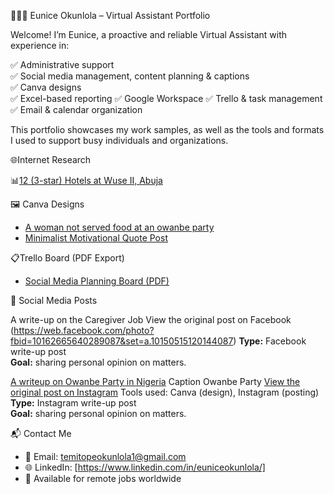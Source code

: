 👩🏽‍💻 Eunice Okunlola – Virtual Assistant Portfolio

Welcome! I’m Eunice, a proactive and reliable Virtual Assistant with experience in:

✅ Administrative support  
✅ Social media management, content planning & captions  
✅ Canva designs  
✅ Excel-based reporting
✅ Google Workspace
✅ Trello & task management  
✅ Email & calendar organization

This portfolio showcases my work samples, as well as  the tools and formats I used to support busy individuals and organizations.

🌐Internet Research

📊[12 (3-star) Hotels at Wuse II, Abuja](https://docs.google.com/spreadsheets/d/1CrbkyBCCt7uo5_zNkd0DSXQHJHPTY3T_P4dgEjthKw8/edit?gid=598885478#gid=598885478)
  

🖼️ Canva Designs
-  [A woman not served food at an owanbe party](https://github.com/Eunice547/Eunice-Virtual-assistant-Portfolio/blob/main/A%20woman%20not%20served%20food%20at%20an%20owanbe%20party.png)
- [Minimalist Motivational Quote Post](https://github.com/Eunice547/Eunice-Virtual-assistant-Portfolio/blob/main/Black%20White%20Minimalist%20Motivational%20Quotes%20Instagram%20Post%20(1).png)

📋Trello Board (PDF Export)
- [Social Media Planning Board (PDF)](https://github.com/Eunice547/Eunice-Virtual-assistant-Portfolio/blob/main/My%20board%20on%20Trello.pdf)

📱 Social Media Posts

A write-up on the Caregiver Job
View the original post on Facebook (https://web.facebook.com/photo?fbid=10162665640289087&set=a.10150515120144087)
**Type:** Facebook write-up post  
**Goal:** sharing personal opinion on matters.

[A writeup on Owanbe Party in Nigeria](https://github.com/Eunice547/Eunice-Virtual-assistant-Portfolio/blob/main/A%20woman%20not%20served%20food%20at%20an%20owanbe%20party.png)
Caption
Owanbe Party
[View the original post on Instagram](https://www.instagram.com/p/DI1g7DLoebk/)
Tools used: Canva (design), Instagram (posting)  
**Type:** Instagram write-up post  
**Goal:** sharing personal opinion on matters.

 📬 Contact Me

- 📧 Email: temitopeokunlola1@gmail.com 
- 🌐 LinkedIn: [https://www.linkedin.com/in/euniceokunlola/]  
- 📍 Available for remote jobs worldwide


